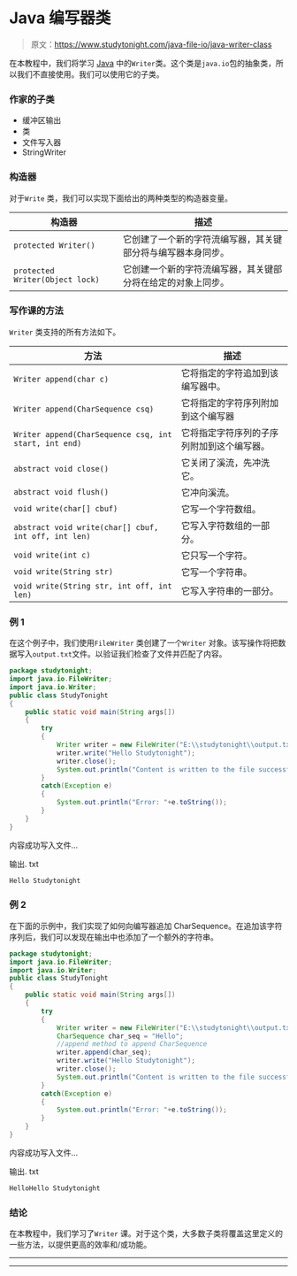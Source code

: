 # Java 编写器类

> 原文：<https://www.studytonight.com/java-file-io/java-writer-class>

在本教程中，我们将学习 [Java](https://www.studytonight.com/java/) 中的`Writer`类。这个类是`java.io`包的抽象类，所以我们不直接使用。我们可以使用它的子类。

### 作家的子类

*   缓冲区输出
*   类
*   文件写入器
*   StringWriter

### 构造器

对于`Write` 类，我们可以实现下面给出的两种类型的构造器变量。

| 构造器 | 描述 |
| --- | --- |
| `protected Writer()` | 它创建了一个新的字符流编写器，其关键部分将与编写器本身同步。 |
| `protected Writer(Object lock)` | 它创建一个新的字符流编写器，其关键部分将在给定的对象上同步。 |

### 写作课的方法

`Writer` 类支持的所有方法如下。

| 方法 | 描述 |
| --- | --- |
| `Writer append(char c)` | 它将指定的字符追加到该编写器中。 |
| `Writer append(CharSequence csq)` | 它将指定的字符序列附加到这个编写器 |
| `Writer append(CharSequence csq, int start, int end)` | 它将指定字符序列的子序列附加到这个编写器。 |
| `abstract void close()` | 它关闭了溪流，先冲洗它。 |
| `abstract void flush()` | 它冲向溪流。 |
| `void write(char[] cbuf)` | 它写一个字符数组。 |
| `abstract void write(char[] cbuf, int off, int len)` | 它写入字符数组的一部分。 |
| `void write(int c)` | 它只写一个字符。 |
| `void write(String str)` | 它写一个字符串。 |
| `void write(String str, int off, int len)` | 它写入字符串的一部分。 |

### 例 1

在这个例子中，我们使用`FileWriter` 类创建了一个`Writer` 对象。该写操作将把数据写入`output.txt`文件。以验证我们检查了文件并匹配了内容。

```java
package studytonight;
import java.io.FileWriter;
import java.io.Writer;
public class StudyTonight 
{
	public static void main(String args[])
	{
		try
		{
			Writer writer = new FileWriter("E:\\studytonight\\output.txt");  
			writer.write("Hello Studytonight");  
			writer.close();  
			System.out.println("Content is written to the file successfully...");
		}
		catch(Exception e)
		{
			System.out.println("Error: "+e.toString());
		}
	}
}
```

内容成功写入文件...

输出. txt

```java
Hello Studytonight
```

### 例 2

在下面的示例中，我们实现了如何向编写器追加 CharSequence。在追加该字符序列后，我们可以发现在输出中也添加了一个额外的字符串。

```java
package studytonight;
import java.io.FileWriter;
import java.io.Writer;
public class StudyTonight 
{
	public static void main(String args[])
	{
		try
		{
			Writer writer = new FileWriter("E:\\studytonight\\output.txt");    			
			CharSequence char_seq = "Hello";
			//append method to append CharSequence
			writer.append(char_seq);
			writer.write("Hello Studytonight");
			writer.close();  
			System.out.println("Content is written to the file successfully...");
		}
		catch(Exception e)
		{
			System.out.println("Error: "+e.toString());
		}
	}
}
```

内容成功写入文件...

输出. txt

```java
HelloHello Studytonight
```

### 结论

在本教程中，我们学习了`Writer` 课。对于这个类，大多数子类将覆盖这里定义的一些方法，以提供更高的效率和/或功能。

* * *

* * *